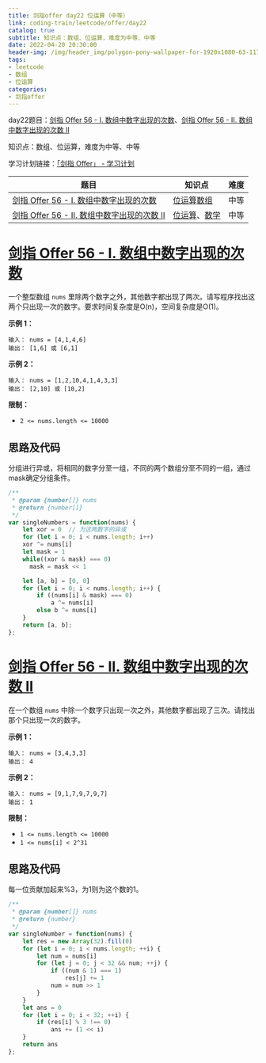 ```yaml
---
title: 剑指offer day22 位运算（中等）
link: coding-train/leetcode/offer/day22
catalog: true
subtitle: 知识点：数组、位运算，难度为中等、中等
date: 2022-04-20 20:30:00
header-img: /img/header_img/polygon-pony-wallpaper-for-1920x1080-63-1175.jpg
tags:
- leetcode
- 数组
- 位运算
categories:
- 剑指offer
---
```


day22题目：[剑指 Offer 56 - I. 数组中数字出现的次数](https://leetcode-cn.com/problems/shu-zu-zhong-shu-zi-chu-xian-de-ci-shu-lcof/)、[剑指 Offer 56 - II. 数组中数字出现的次数 II](https://leetcode-cn.com/problems/shu-zu-zhong-shu-zi-chu-xian-de-ci-shu-ii-lcof/)

知识点：数组、位运算，难度为中等、中等

学习计划链接：[「剑指 Offer」 - 学习计划](https://leetcode-cn.com/study-plan/lcof/?progress=7jn70jr)

| 题目 | 知识点 | 难度 |
| --- | ---- | ---- |
| [剑指 Offer 56 - I. 数组中数字出现的次数](https://leetcode-cn.com/problems/shu-zu-zhong-shu-zi-chu-xian-de-ci-shu-lcof/) | [位运算](https://leetcode-cn.com/tag/bit-manipulation)[数组](https://leetcode-cn.com/tag/array) | 中等 |
| [剑指 Offer 56 - II. 数组中数字出现的次数 II](https://leetcode-cn.com/problems/shu-zu-zhong-shu-zi-chu-xian-de-ci-shu-ii-lcof/) | [位运算](https://leetcode-cn.com/tag/bit-manipulation)、[数学](https://leetcode-cn.com/tag/math) | 中等 |

# [剑指 Offer 56 - I. 数组中数字出现的次数](https://leetcode-cn.com/problems/shu-zu-zhong-shu-zi-chu-xian-de-ci-shu-lcof/)

一个整型数组 `nums` 里除两个数字之外，其他数字都出现了两次。请写程序找出这两个只出现一次的数字。要求时间复杂度是O(n)，空间复杂度是O(1)。

**示例 1：**

```
输入： nums = [4,1,4,6]
输出： [1,6] 或 [6,1]
```

**示例 2：**

```
输入： nums = [1,2,10,4,1,4,3,3]
输出： [2,10] 或 [10,2]
```

**限制：**

-   `2 <= nums.length <= 10000`

## 思路及代码
分组进行异或，将相同的数字分至一组，不同的两个数组分至不同的一组，通过mask确定分组条件。
```javascript
/**
 * @param {number[]} nums
 * @return {number[]}
 */
var singleNumbers = function(nums) {
    let xor = 0  // 为这两数字的异或
    for (let i = 0; i < nums.length; i++) 
    xor ^= nums[i]
    let mask = 1
    while((xor & mask) === 0) 
      mask = mask << 1

    let [a, b] = [0, 0]
    for (let i = 0; i < nums.length; i++) {
        if ((nums[i] & mask) === 0)
            a ^= nums[i]
        else b ^= nums[i]
    }
    return [a, b];
};
```

# [剑指 Offer 56 - II. 数组中数字出现的次数 II](https://leetcode-cn.com/problems/shu-zu-zhong-shu-zi-chu-xian-de-ci-shu-ii-lcof/)

在一个数组 `nums` 中除一个数字只出现一次之外，其他数字都出现了三次。请找出那个只出现一次的数字。

**示例 1：**

```
输入： nums = [3,4,3,3]
输出： 4
```

**示例 2：**

```
输入： nums = [9,1,7,9,7,9,7]
输出： 1
```

**限制：**

-   `1 <= nums.length <= 10000`
-   `1 <= nums[i] < 2^31`
## 思路及代码
每一位贡献加起来%3，为1则为这个数的1。
```javascript
/**
 * @param {number[]} nums
 * @return {number}
 */
var singleNumber = function(nums) {
    let res = new Array(32).fill(0)
    for (let i = 0; i < nums.length; ++i) {
        let num = nums[i]
        for (let j = 0; j < 32 && num; ++j) {
            if ((num & 1) === 1)
                res[j] += 1
            num = num >> 1
        }
    }
    let ans = 0
    for (let i = 0; i < 32; ++i) {
        if (res[i] % 3 !== 0)
            ans += (1 << i)
    }
    return ans
};
```
